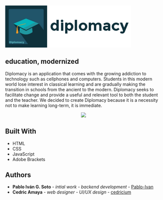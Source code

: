 ![diplomacy logo](img/logo.png)

## education, modernized

Diplomacy is an application that comes with the growing addiction to technology such as cellphones and computers. Students in this modern world lose interest in classical learning and are gradually making the transition in schools from the ancient to the modern. Diplomacy seeks to facilitate change and provide a useful and relevant tool to both the student and the teacher. We decided to create Diplomacy because it is a necessity not to make learning long-term, it is immediate.

<p align="center">
  <img src="img/iphone.bmp" height="500" >
</p>

## Built With

* HTML
* CSS
* JavaScript
* Adobe Brackets

## Authors

* **Pablo Iván G. Soto** - *intial work - backend development* - [Pablo-Ivan](https://github.com/Pablo-Ivan)
* **Cedric Amaya** - *web designer - UI/UX design* - [cedricium](https://github.com/cedricium)
